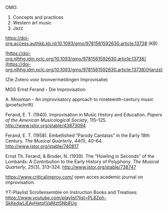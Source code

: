 OMO:
1. Concepts and practices
2. Western art music
3. Jazz

https://doi-org.access.authkb.kb.nl/10.1093/gmo/9781561592630.article.13738 (KB)

[https://doi-org.nlhhg.idm.oclc.org/10.1093/gmo/9781561592630.article.13738](https://doi-org.nlhhg.idm.oclc.org/10.1093/gmo/9781561592630.article.13738)(Hanze)

(Zie Zotero voor bronvermeldingen Improvisatie)

MGG 
Ernst Ferand - Die Improvisation

A. Mooiman - An improvisatory approach to nineteenth-century music (proefschrift)

Ferand, E. T. (1940). Improvisation in Music History and Education. _Papers of the American Musicological Society_, 115–125. http://www.jstor.org/stable/43873094

Ferand, E. T. (1958). Embellished “Parody Cantatas” in the Early 18th Century. _The Musical Quarterly_, _44_(1), 40–64. http://www.jstor.org/stable/740817

Ernst Th. Ferand, & Broder, N. (1939). The “Howling in Seconds” of the Lombards: A Contribution to the Early History of Polyphony. _The Musical Quarterly_, _25_(3), 313–324. http://www.jstor.org/stable/738747

https://www.criticalimprov.com/ open acces academic journal on improvisation.

YT-Playlist Scrollensemble on Instruction Books and Treatises: https://www.youtube.com/playlist?list=PL8Zph-SkKedwLiEAyHetotVaMzt5Nb8Ug
